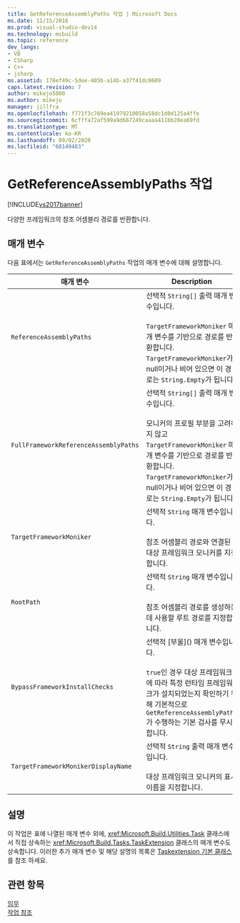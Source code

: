 ```yaml
---
title: GetReferenceAssemblyPaths 작업 | Microsoft Docs
ms.date: 11/15/2016
ms.prod: visual-studio-dev14
ms.technology: msbuild
ms.topic: reference
dev_langs:
- VB
- CSharp
- C++
- jsharp
ms.assetid: 178ef49c-5dee-405b-a14b-a37f41dc0609
caps.latest.revision: 7
author: mikejo5000
ms.author: mikejo
manager: jillfra
ms.openlocfilehash: f771f3c769ea41979210058a58dc1d0d125a4ffe
ms.sourcegitcommit: 6cfffa72af599a9d667249caaaa411bb28ea69fd
ms.translationtype: MT
ms.contentlocale: ko-KR
ms.lasthandoff: 09/02/2020
ms.locfileid: "68149483"
---
```

# <a name="getreferenceassemblypaths-task"></a>GetReferenceAssemblyPaths 작업
[!INCLUDE[vs2017banner](../includes/vs2017banner.md)]

다양한 프레임워크의 참조 어셈블리 경로를 반환합니다.  
  
## <a name="parameters"></a>매개 변수  
 다음 표에서는 `GetReferenceAssemblyPaths` 작업의 매개 변수에 대해 설명합니다.  
  
|매개 변수|Description|  
|---------------|-----------------|  
|`ReferenceAssemblyPaths`|선택적 `String[]` 출력 매개 변수입니다.<br /><br /> `TargetFrameworkMoniker` 매개 변수를 기반으로 경로를 반환합니다. `TargetFrameworkMoniker`가 null이거나 비어 있으면 이 경로는 `String.Empty`가 됩니다.|  
|`FullFrameworkReferenceAssemblyPaths`|선택적 `String[]` 출력 매개 변수입니다.<br /><br /> 모니커의 프로필 부분을 고려하지 않고 `TargetFrameworkMoniker` 매개 변수를 기반으로 경로를 반환합니다. `TargetFrameworkMoniker`가 null이거나 비어 있으면 이 경로는 `String.Empty`가 됩니다.|  
|`TargetFrameworkMoniker`|선택적 `String` 매개 변수입니다.<br /><br /> 참조 어셈블리 경로와 연결된 대상 프레임워크 모니커를 지정합니다.|  
|`RootPath`|선택적 `String` 매개 변수입니다.<br /><br /> 참조 어셈블리 경로를 생성하는 데 사용할 루트 경로를 지정합니다.|  
|`BypassFrameworkInstallChecks`|선택적 [부울](<!-- TODO: review code entity reference <xref:assetId:///Boolean?qualifyHint=False&amp;autoUpgrade=True>  -->) 매개 변수입니다.<br /><br /> `true`인 경우 대상 프레임워크에 따라 특정 런타임 프레임워크가 설치되었는지 확인하기 위해 기본적으로 `GetReferenceAssemblyPaths`가 수행하는 기본 검사를 무시합니다.|  
|`TargetFrameworkMonikerDisplayName`|선택적 `String` 출력 매개 변수입니다.<br /><br /> 대상 프레임워크 모니커의 표시 이름을 지정합니다.|  
  
## <a name="remarks"></a>설명  
 이 작업은 표에 나열된 매개 변수 외에, <xref:Microsoft.Build.Utilities.Task> 클래스에서 직접 상속하는 <xref:Microsoft.Build.Tasks.TaskExtension> 클래스의 매개 변수도 상속합니다. 이러한 추가 매개 변수 및 해당 설명의 목록은 [Taskextension 기본 클래스](../msbuild/taskextension-base-class.md)를 참조 하세요.  
  
## <a name="see-also"></a>관련 항목  
 [임무](../msbuild/msbuild-tasks.md)   
 [작업 참조](../msbuild/msbuild-task-reference.md)
